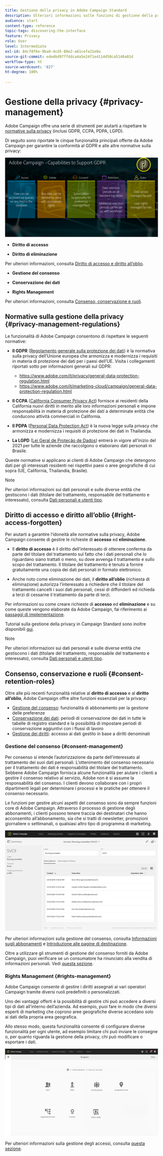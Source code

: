 ```yaml
---
title: Gestione della privacy in Adobe Campaign Standard
description: Ulteriori informazioni sulle funzioni di gestione della privacy di Adobe Campaign Standard.
audience: start
content-type: reference
topic-tags: discovering-the-interface
feature: Privacy
role: User
level: Intermediate
exl-id: 84cf8f6e-9ba0-4cd5-80e2-a61cefa31e0a
source-git-commit: ede4bd97ffddca4a5e24f1e4114d50ca5140a01d
workflow-type: ht
source-wordcount: '827'
ht-degree: 100%

---
```


# Gestione della privacy {#privacy-management}

Adobe Campaign offre una serie di strumenti per aiutarti a rispettare le [normative sulla privacy](#privacy-management-regulations) (inclusi GDPR, CCPA, PDPA, LGPD).

Di seguito sono riportate le cinque funzionalità principali offerte da Adobe Campaign per garantire la conformità al GDPR e alle altre normative sulla privacy:

![](assets/privacy-gdpr-use-cases.png)

* **Diritto di accesso**

* **Diritto di eliminazione**

Per ulteriori informazioni, consulta [Diritto di accesso e diritto all’oblio](#right-access-forgotten).

* **Gestione del consenso**

* **Conservazione dei dati**

* **Rights Management**

Per ulteriori informazioni, consulta [Consenso, conservazione e ruoli](#consent-retention-roles).

<!--This section presents general information on what Privacy management is and the features provided by Adobe Campaign to manage the [Right to Access and Right to be Forgotten](#right-access-forgotten).

It also contains information on important features to manage Privacy ([consent, data retention and user roles](#consent-retention-roles)), as well as best practices to help you with your Privacy compliance when using Adobe Campaign.-->

## Normative sulla gestione della privacy {#privacy-management-regulations}

 Le funzionalità di Adobe Campaign consentono di rispettare le seguenti normative:

* **Il GDPR** ([Regolamento generale sulla protezione dei dati](https://ec.europa.eu/info/law/law-topic/data-protection/reform/what-does-general-data-protection-regulation-gdpr-govern_it)) è la normativa sulla privacy dell’Unione europea che armonizza e modernizza i requisiti in materia di protezione dei dati per i paesi dell’UE. Visita i collegamenti riportati sotto per informazioni generali sul GDPR:

   * https://www.adobe.com/it/privacy/general-data-protection-regulation.html
   * https://www.adobe.com/it/marketing-cloud/campaign/general-data-protection-regulation.html

* **Il CCPA** ([California Consumer Privacy Act](https://leginfo.legislature.ca.gov/faces/codes_displayText.xhtml?lawCode=CIV&amp;division=3.&amp;title=1.81.5.&amp;part=4.&amp;chapter=&amp;article=)) fornisce ai residenti della California nuovi diritti in merito alle loro informazioni personali e impone responsabilità in materia di protezione dei dati a determinate entità che conducono attività commerciali in California.
* **Il PDPA** ([Personal Data Protection Act](https://secureprivacy.ai/thailand-pdpa-summary-what-businesses-need-to-know/)) è la nuova legge sulla privacy che armonizza e modernizza i requisiti di protezione dei dati in Thailandia.
* **La LGPD** ([Lei Geral de Proteção de Dados](https://iapp.org/media/pdf/resource_center/Brazilian_General_Data_Protection_Law.pdf)) entrerà in vigore all’inizio del 2021 per tutte le aziende che raccolgono o elaborano dati personali in Brasile.

Queste normative si applicano ai clienti di Adobe Campaign che detengono dati per gli interessati residenti nei rispettivi paesi o aree geografiche di cui sopra (UE, California, Thailandia, Brasile).

>[!NOTE]
>
>Per ulteriori informazioni sui dati personali e sulle diverse entità che gestiscono i dati (titolare del trattamento, responsabile del trattamento e interessato), consulta [Dati personali e utenti tipo](../../start/using/privacy.md#personal-data).

## Diritto di accesso e diritto all’oblio {#right-access-forgotten}

Per aiutarti a garantire l’idoneità alle normative sulla privacy, Adobe Campaign consente di gestire le richieste di **accesso** ed **eliminazione**.

* Il **diritto di accesso** è il diritto dell’interessato di ottenere conferma da parte del titolare del trattamento sul fatto che i dati personali che lo riguardano siano trattati o meno, su dove avvenga il trattamento e sullo scopo del trattamento. Il titolare del trattamento è tenuto a fornire gratuitamente una copia dei dati personali in formato elettronico.

* Anche noto come eliminazione dei dati, il **diritto all’oblio** (richiesta di eliminazione) autorizza l’interessato a richiedere che il titolare del trattamento cancelli i suoi dati personali, cessi di diffonderli ed richieda a terzi di cessarne il trattamento da parte di terzi.

Per informazioni su come creare richieste di **accesso** ed **eliminazione** e su come queste vengono elaborate da Adobe Campaign, fai riferimento ai [passaggi di implementazione](../../start/using/privacy-requests.md#about-privacy-requests).

Tutorial sulla gestione della privacy in Campaign Standard sono inoltre disponibili [qui](https://experienceleague.adobe.com/docs/campaign-standard-learn/tutorials/privacy/privacy-overview.html?lang=it#privacy).

>[!NOTE]
>
>Per ulteriori informazioni sui dati personali e sulle diverse entità che gestiscono i dati (titolare del trattamento, responsabile del trattamento e interessato), consulta [Dati personali e utenti tipo](../../start/using/privacy.md#personal-data).

## Consenso, conservazione e ruoli {#consent-retention-roles}

Oltre alle più recenti funzionalità relative al **diritto di accesso** e al **diritto all’oblio**, Adobe Campaign offre altre funzioni essenziali per la privacy:

* [Gestione del consenso](#consent-management): funzionalità di abbonamento per la gestione delle preferenze
* [Conservazione dei dati](../../administration/using/data-retention.md): periodi di conservazione dei dati in tutte le tabelle di registro standard e la possibilità di impostare periodi di conservazione aggiuntivi con i flussi di lavoro
* [Gestione dei diritti](#rights-management): accesso ai dati gestito in base a diritti denominati

### Gestione del consenso {#consent-management}

Per consenso si intende l’autorizzazione da parte dell’interessato al trattamento dei suoi dati personali. L’ottenimento del consenso necessario per il trattamento dei dati è responsabilità del titolare del trattamento. Sebbene Adobe Campaign fornisca alcune funzionalità per aiutare i clienti a gestire il consenso relativo al servizio, Adobe non è si assume la responsabilità del consenso. I clienti devono collaborare con i propri dipartimenti legali per determinare i processi e le pratiche per ottenere il consenso necessario.

Le funzioni per gestire alcuni aspetti del consenso sono da sempre funzioni core di Adobe Campaign. Attraverso il processo di gestione degli abbonamenti, i clienti possono tenere traccia dei destinatari che hanno acconsentito all’abbonamento, sia che si tratti di newsletter, promozioni giornaliere o settimanali, o qualsiasi altro tipo di programma di marketing.

![](assets/privacy-consent-management.png)

Per ulteriori informazioni sulla gestione del consenso, consulta [Informazioni sugli abbonamenti](../../audiences/using/about-subscriptions.md) e [Introduzione alle pagine di destinazione](../../channels/using/getting-started-with-landing-pages.md).

Oltre a utilizzare gli strumenti di gestione del consenso forniti da Adobe Campaign, puoi verificare se un consumatore ha rinunciato alla vendita di informazioni personali. Vedi [questa sezione](../../start/using/privacy-requests.md#sale-of-personal-information-ccpa).

### Rights Management {#rights-management}

 Adobe Campaign consente di gestire i diritti assegnati ai vari operatori Campaign tramite diversi ruoli predefiniti o personalizzati.

Uno dei vantaggi offerti è la possibilità di gestire chi può accedere a diversi tipi di dati all’interno dell’azienda. Ad esempio, puoi fare in modo che diversi esperti di marketing che coprono aree geografiche diverse accedano solo ai dati della propria area geografica.

Allo stesso modo, questa funzionalità consente di configurare diverse funzionalità per ogni utente, ad esempio limitare chi può inviare le consegne o, per quanto riguarda la gestione della privacy, chi può modificare o esportare i dati.

![](assets/privacy-user-management.png)

Per ulteriori informazioni sulla gestione degli accessi, consulta [questa sezione](../../administration/using/about-access-management.md).
